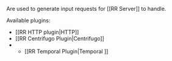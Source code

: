 Are used to generate input requests for [[RR Server]] to handle.

Available plugins:
- [[RR HTTP plugin|HTTP]]
- [[RR Centrifugo Plugin|Centrifugo]]
- - [[RR Temporal Plugin|Temporal ]]
